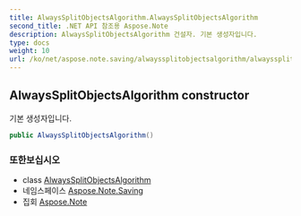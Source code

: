```yaml
---
title: AlwaysSplitObjectsAlgorithm.AlwaysSplitObjectsAlgorithm
second_title: .NET API 참조용 Aspose.Note
description: AlwaysSplitObjectsAlgorithm 건설자. 기본 생성자입니다.
type: docs
weight: 10
url: /ko/net/aspose.note.saving/alwayssplitobjectsalgorithm/alwayssplitobjectsalgorithm/
---
```

## AlwaysSplitObjectsAlgorithm constructor

기본 생성자입니다.

```csharp
public AlwaysSplitObjectsAlgorithm()
```

### 또한보십시오

* class [AlwaysSplitObjectsAlgorithm](../)
* 네임스페이스 [Aspose.Note.Saving](../../alwayssplitobjectsalgorithm/)
* 집회 [Aspose.Note](../../../)


